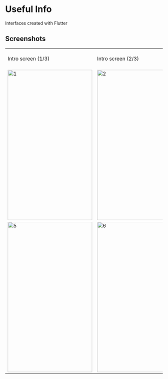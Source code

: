# Useful Info

Interfaces created with Flutter

## Screenshots

<table>
  <tr>
    <td>Intro screen (1/3)</td>
     <td>Intro screen (2/3)</td>
     <td>Intro screen (3/3)</td>
      <td>Home screen</td>
     <td>Pharmacies screen</td>
     <td>Useful numbers screen</td>
     <td>Restaurants screen</td>
  </tr>
  <tr> 
    <td><img width=270 height=480 src="https://i.ibb.co/rm1M1Gp/1.png" alt="1" ></td>
    <td><img width=270 height=480 src="https://i.ibb.co/8X0ckWF/2.png" alt="2" ></td>
    <td><img width=270 height=480 src="https://i.ibb.co/Fz7dzWV/3.png" alt="3" ></td>
    <td><img width=270 height=480 src="https://i.ibb.co/ZJTwQ92/4.png" alt="4" ></td>
  </tr>
  <tr>
    <td><img width=270 height=480 src="https://i.ibb.co/dkm3011/5.png" alt="5" ></td>
    <td><img width=270 height=480 src="https://i.ibb.co/JrKd17Z/6.png" alt="6" ></td>
    <td><img width=270 height=480 src="https://i.ibb.co/YTdrNHX/7.png" alt="7" ></td>
  </tr>
 </table>



